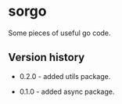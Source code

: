 # sorgo
Some pieces of useful go code. 

## Version history

- 0.2.0  - added utils package.

- 0.1.0  - added async package.
